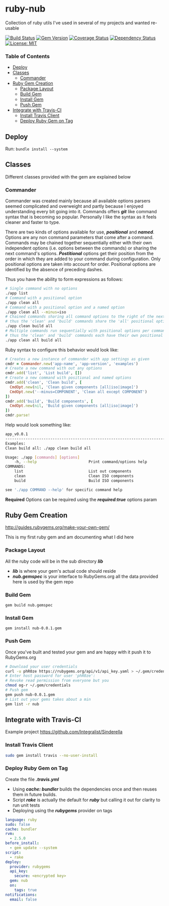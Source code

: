 # ruby-nub
Collection of ruby utils I've used in several of my projects and wanted re-usable

[![Build Status](https://travis-ci.org/phR0ze/ruby-nub.svg)](https://travis-ci.org/phR0ze/ruby-nub)
[![Gem Version](https://badge.fury.io/rb/nub.svg)](https://badge.fury.io/rb/nub)
[![Coverage Status](https://coveralls.io/repos/github/phR0ze/ruby-nub/badge.svg?branch=master)](https://coveralls.io/github/phR0ze/ruby-nub?branch=master)
[![Dependency Status](https://beta.gemnasium.com/badges/github.com/phR0ze/ruby-nub.svg)](https://beta.gemnasium.com/projects/github.com/phR0ze/ruby-nub)
[![License: MIT](https://img.shields.io/badge/License-MIT-blue.svg)](https://opensource.org/licenses/MIT)

### Table of Contents
* [Deploy](#deploy)
* [Classes](#classes)
    * [Commander](#commander)
* [Ruby Gem Creation](#ruby-gem-creation)
    * [Package Layout](#package-layout)
    * [Build Gem](#build-gem)
    * [Install Gem](#install-gem)
    * [Push Gem](#push-gem)
* [Integrate with Travis-CI](#integrate-with-travis-ci)
    * [Install Travis Client](#install-travis-client)
    * [Deploy Ruby Gem on Tag](#deploy-ruby-gem-on-tag)
 
## Deploy <a name="deploy"></a>
Run: `bundle install --system`

## Classes <a name="classes"></a>
Different classes provided with the gem are explained below

### Commander <a name="commander"></a>
Commander was created mainly because all available options parsers seemed complicated and overweight
and partly because I enjoyed understanding every bit going into it. Commands offers ***git*** like
command syntax that is becoming so popular. Personally I like the syntax as it feels cleaner and
faster to type.

There are two kinds of options available for use, ***positional*** and ***named***. Options are any
non command parameters that come after a command. Commands may be chained together sequentially
either with their own independent options (i.e. options between the commands) or sharing the next
command's options. ***Postitional*** options get their position from the order in which they are
added to your command during configuration. Only positional options are taken into account for
order. Positional options are identified by the absence of preceding dashes.

Thus you have the ability to form expressions as follows:
```bash
# Single command with no options
./app list
# Command with a positional option
./app clean all
# Command with a positional option and a named option
./app clean all --minus=iso
# Chained commands sharing all command options to the right of the next command
# thus the 'clean' and 'build' commands share the 'all' positional option
./app clean build all
# Multiple commands run sequentially with positional options per command
# thus the 'clean' and 'build' commands each have their own positional arguments
./app clean all build all
```

Ruby syntax to configure this behavior would look like:
```ruby
# Creates a new instance of commander with app settings as given
cmdr = Commander.new('app-name', 'app-version', 'examples')
# Create a new command with out any options
cmdr.add('list', 'List build', [])
# Create a new command with positional and named options
cmdr.add('clean', 'Clean build', [
  CmdOpt.new(nil, 'Clean given components [all|iso|image]')
  CmdOpt.new('--minus=COMPONENT', 'Clean all except COMPONENT')
])
cmdr.add('build', 'Build components', [
  CmdOpt.new(nil, 'Build given components [all|iso|image]')
])
cmdr.parse!
```

Help would look something like:
```bash
app_v0.0.1
--------------------------------------------------------------------------------
Examples:
Clean build all: ./app clean build all

Usage: ./app [commands] [options]
    -h, --help                       Print command/options help
COMMANDS:
    list                             List out components
    clean                            Clean ISO components
    build                            Build ISO components

see './app COMMAND --help' for specific command help
```

**Required**
Options can be required using the ***required:true*** options param

## Ruby Gem Creation <a name="ruby-gem-creation"></a>
http://guides.rubygems.org/make-your-own-gem/

This is my first ruby gem and am documenting what I did here

### Package Layout <a name="package-layout"></a>
All the ruby code will be in the sub directory ***lib***

* ***lib*** is where your gem's actual code should reside
* ***nub.gemspec*** is your interface to RubyGems.org all the data provided here is used by the gem
repo

### Build Gem <a name="build-gem"></a>
```
gem build nub.gemspec
```

### Install Gem <a name="install-gem"></a>
```
gem install nub-0.0.1.gem
```

### Push Gem <a name="push-gem"></a>
Once you've built and tested your gem and are happy with it push it to RubyGems.org

```bash
# Download your user credentials
curl -u phR0ze https://rubygems.org/api/v1/api_key.yaml > ~/.gem/credentials
# Enter host password for user 'phR0ze':
# Revoke read permission from everyone but you
chmod og-r ~/.gem/credentials
# Push gem
gem push nub-0.0.1.gem
# List out your gems takes about a min
gem list -r nub
```

## Integrate with Travis-CI <a name="integrate-with-travis-ci"></a>
Example project https://github.com/Integralist/Sinderella

### Install Travis Client <a name="install-travis-client"></a>
```bash
sudo gem install travis --no-user-install
```

### Deploy Ruby Gem on Tag <a name="deploy-ruby-gem-on-tag"></a>
Create the file ***.travis.yml***

* Using ***cache: bundler*** builds the dependencies once and then reuses them in future builds.
* Script ***rake*** is actually the default for ***ruby*** but calling it out for clarity to run unit tests
* Deploying using the ***rubygems*** provider on tags

```yaml
language: ruby
sudo: false
cache: bundler
rvm:
  - 2.5.0
before_install:
  - gem update --system
script:
  - rake
deploy:
  provider: rubygems
  api_key:
    secure: <encrypted key>
  gem: nub
  on:
    tags: true
notifications:
  email: false
```

